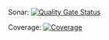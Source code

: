 
Sonar:
[![Quality Gate Status](https://sonarcloud.io/api/project_badges/measure?project=Team-One-Pos-Tech_SnackHub.Production&metric=alert_status)](https://sonarcloud.io/summary/new_code?id=Team-One-Pos-Tech_SnackHub.Production)


Coverage:
[![Coverage](https://sonarcloud.io/api/project_badges/measure?project=Team-One-Pos-Tech_SnackHub.Production&metric=coverage)](https://sonarcloud.io/summary/new_code?id=Team-One-Pos-Tech_SnackHub.Production)